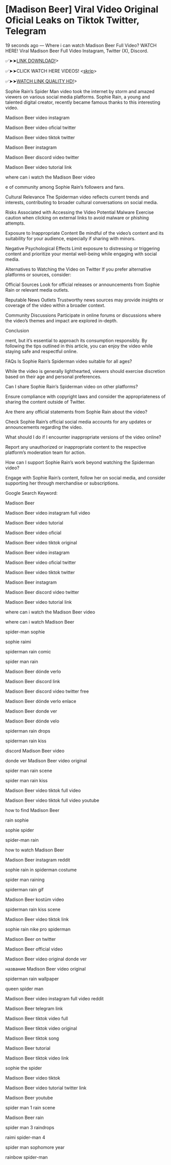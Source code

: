 # [Madison Beer] Viral Video Original Oficial Leaks on Tiktok Twitter, Telegram

19 seconds ago — Where i can watch Madison Beer Full Video? WATCH HERE! Viral Madison Beer Full Video Instagram, Twitter (X), Discord.


✅➤➤[LINK DOWNLOAD!](https://bit.ly/46j1eNC)>


✅➤➤CLICK WATCH HERE VIDEOS! <[skrip](https://bit.ly/46j1eNC)>


✅➤➤[WATCH LINK QUALITY HD!](https://bit.ly/46j1eNC)>



Sophie Rain’s Spider Man video took the internet by storm and amazed viewers on various social media platforms. Sophie Rain, a young and talented digital creator, recently became famous thanks to this interesting video.


Madison Beer video instagram


Madison Beer video oficial twitter 

Madison Beer video tiktok twitter 

Madison Beer instagram 

Madison Beer discord video twitter 

Madison Beer video tutorial link 

where can i watch the Madison Beer video

e of community among Sophie Rain’s followers and fans. 

Cultural Relevance The Spiderman video reflects current trends and interests, contributing to broader cultural conversations on social media. 

Risks Associated with Accessing the Video Potential Malware Exercise caution when clicking on external links to avoid malware or phishing attempts.

Exposure to Inappropriate Content Be mindful of the video’s content and its suitability for your audience, especially if sharing with minors. 

Negative Psychological Effects Limit exposure to distressing or triggering content and prioritize your mental well-being while engaging with social media. 

Alternatives to Watching the Video on Twitter If you prefer alternative platforms or sources, consider:

Official Sources Look for official releases or announcements from Sophie Rain or relevant media outlets. 

Reputable News Outlets Trustworthy news sources may provide insights or coverage of the video within a broader context. 

Community Discussions Participate in online forums or discussions where the video’s themes and impact are explored in-depth. 

Conclusion

ment, but it’s essential to approach its consumption responsibly. By following the tips outlined in this article, you can enjoy the video while staying safe and respectful online. 

FAQs Is Sophie Rain’s Spiderman video suitable for all ages?

While the video is generally lighthearted, viewers should exercise discretion based on their age and personal preferences. 

Can I share Sophie Rain’s Spiderman video on other platforms? 

Ensure compliance with copyright laws and consider the appropriateness of sharing the content outside of Twitter. 

Are there any official statements from Sophie Rain about the video? 

Check Sophie Rain’s official social media accounts for any updates or announcements regarding the video. 

What should I do if I encounter inappropriate versions of the video online? 

Report any unauthorized or inappropriate content to the respective platform’s moderation team for action. 

How can I support Sophie Rain’s work beyond watching the Spiderman video? 

Engage with Sophie Rain’s content, follow her on social media, and consider supporting her through merchandise or subscriptions. 

Google Search Keyword: 

Madison Beer 

Madison Beer video instagram full video 

Madison Beer video tutorial 

Madison Beer video oficial 

Madison Beer video tiktok original 

Madison Beer video instagram 

Madison Beer video oficial twitter 

Madison Beer video tiktok twitter 

Madison Beer instagram 

Madison Beer discord video twitter 

Madison Beer video tutorial link 

where can i watch the Madison Beer video 

where can i watch Madison Beer 

spider-man sophie 

sophie raimi 

spiderman rain comic 

spider man rain 

Madison Beer dónde verlo 

Madison Beer discord link 

Madison Beer discord video twitter free 

Madison Beer dónde verlo enlace 

Madison Beer donde ver 

Madison Beer dónde velo 

spiderman rain drops 

spiderman rain kiss 

discord Madison Beer video 

donde ver Madison Beer video original 

spider man rain scene 

spider man rain kiss 

Madison Beer video tiktok full video 

Madison Beer video tiktok full video youtube 

how to find Madison Beer 

rain sophie 

sophie spider 

spider-man rain 

how to watch Madison Beer 

Madison Beer instagram reddit 

sophie rain in spiderman costume 

spider man raining 

spiderman rain gif 

Madison Beer kostüm video 

spiderman rain kiss scene 

Madison Beer video tiktok link 

sophie rain nike pro spiderman 

Madison Beer on twitter 

Madison Beer official video 

Madison Beer vídeo original donde ver 

название Madison Beer vídeo original 

spiderman rain wallpaper 

queen spider man 

Madison Beer video instagram full video reddit 

Madison Beer telegram link 

Madison Beer tiktok video full 

Madison Beer tiktok video original 

Madison Beer tiktok song 

Madison Beer tutorial 

Madison Beer tiktok video link 

sophie the spider 

Madison Beer video tiktok 

Madison Beer video tutorial twitter link 

Madison Beer youtube 

spider man 1 rain scene 

Madison Beer rain 

spider man 3 raindrops 

raimi spider-man 4 

spider man sophomore year 

rainbow spider-man

